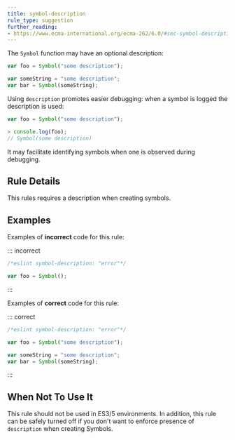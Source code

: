 ```yaml
---
title: symbol-description
rule_type: suggestion
further_reading:
- https://www.ecma-international.org/ecma-262/6.0/#sec-symbol-description
---
```



The `Symbol` function may have an optional description:

```js
var foo = Symbol("some description");

var someString = "some description";
var bar = Symbol(someString);
```

Using `description` promotes easier debugging: when a symbol is logged the description is used:

```js
var foo = Symbol("some description");

> console.log(foo);
// Symbol(some description)
```

It may facilitate identifying symbols when one is observed during debugging.

## Rule Details

This rules requires a description when creating symbols.

## Examples

Examples of **incorrect** code for this rule:

::: incorrect

```js
/*eslint symbol-description: "error"*/

var foo = Symbol();
```

:::

Examples of **correct** code for this rule:

::: correct

```js
/*eslint symbol-description: "error"*/

var foo = Symbol("some description");

var someString = "some description";
var bar = Symbol(someString);
```

:::

## When Not To Use It

This rule should not be used in ES3/5 environments.
In addition, this rule can be safely turned off if you don't want to enforce presence of `description` when creating Symbols.

